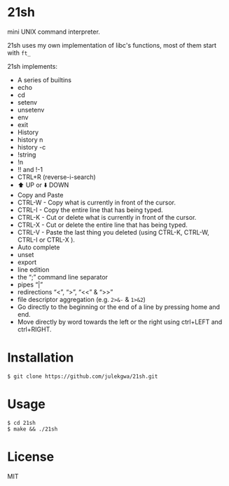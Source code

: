 # 21sh
mini UNIX command interpreter.

21sh uses my own implementation of libc's functions, most of them start with `ft_`

21sh implements:

* A series of builtins
 * echo 
 * cd
 * setenv
 * unsetenv
 * env
 * exit
* History
 * history n
 * history -c
 * !string
 * !n
 * !! and !-1
 * CTRL+R (reverse-i-search)
 * :arrow_up: UP or :arrow_down: DOWN
* Copy and Paste
 * CTRL-W - Copy what is currently in front of the cursor.
 * CTRL-I - Copy the entire line that has being typed.
 * CTRL-K - Cut or delete what is currently in front of the cursor.
 * CTRL-X - Cut or delete the entire line that has being typed.
 * CTRL-V - Paste the last thing you deleted (using CTRL-K, CTRL-W, CTRL-I or CTRL-X ).
* Auto complete
* unset
* export
* line edition
* the “;” command line separator
* pipes “|”
* redirections “<”, “>”, “<<” & “>>”
* file descriptor aggregation (e.g. ``2>&-`` & ``1>&2``)
* Go directly to the beginning or the end of a line by pressing home and end.
* Move directly by word towards the left or the right using ctrl+LEFT and ctrl+RIGHT.

# Installation
```
$ git clone https://github.com/julekgwa/21sh.git
```

# Usage
```
$ cd 21sh
$ make && ./21sh

```
# License
MIT
